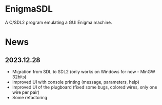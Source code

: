 # EnigmaSDL
A C/SDL2 program emulating a GUI Enigma machine.

# News

## 2023.12.28
- Migration from SDL to SDL2 (only works on Windows for now - MinGW 32bits)
- Improved UI with console printing (message, parameters, help)
- Improved UI of the plugboard (fixed some bugs, colored wires, only one wire per pair)
- Some refactoring

